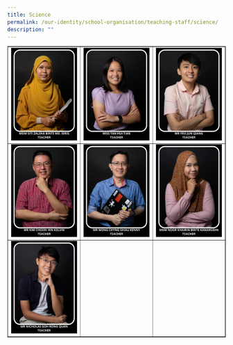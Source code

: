 ```yaml
---
title: Science
permalink: /our-identity/school-organisation/teaching-staff/science/
description: ""
---
```

<table style="border-collapse: collapse; width: 100%;" border="1">
<tbody>
<tr>
<td style="width: 33.3333%;"><img src="/images/sci10.jpg"></td>
<td style="width: 33.3333%;"><img src="/images/sci2.jpg"></td>
<td style="width: 33.3333%;"><img src="/images/sci3.jpg"></td>
</tr>
<tr>
<td style="width: 33.3333%;"><img src="/images/sci4.jpg"></td>
<td style="width: 33.3333%;"><img src="/images/sci5.jpg"></td>
<td style="width: 33.3333%;"><img src="/images/sci6.jpg"></td>
</tr>
<tr>
<td style="width: 33.3333%;"><img src="/images/sci11.jpg"></td>
<td style="width: 33.3333%;"> </td>
<td style="width: 33.3333%;"> </td>
</tr>
</tbody>
</table>